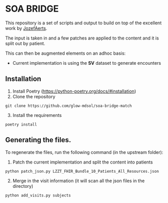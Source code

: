 # SOA BRIDGE

This repository is a set of scripts and output to build on top of the excellent work by [JozefAerts](https://github.com/JozefAerts).

The input is taken in and a few patches are applied to the content and it is split out by patient.

This can then be augmented elements on an adhoc basis:
- Current implementation is using the **SV** dataset to generate encounters

## Installation
1. Install Poetry (https://python-poetry.org/docs/#installation)
2. Clone the repository
  ```
  git clone https://github.com/glow-mdsol/soa-bridge-match
  ```
3. Install the requirements
  ```
  poetry install
  ```

## Generating the files.

To regenerate the files, run the following command (in the upstream folder):
1. Patch the current implementation and split the content into patients
```
python patch_json.py LZZT_FHIR_Bundle_10_Patients_All_Resources.json
```
2. Merge in the visit information (it will scan all the json files in the directory)
```
python add_visits.py subjects
```